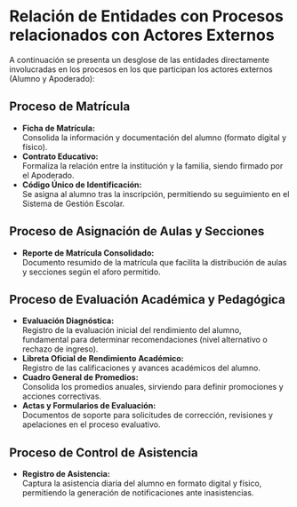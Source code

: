 # Relación de Entidades con Procesos relacionados con Actores Externos

A continuación se presenta un desglose de las entidades directamente involucradas en los procesos en los que participan los actores externos (Alumno y Apoderado):

## Proceso de Matrícula
- **Ficha de Matrícula:**  
  Consolida la información y documentación del alumno (formato digital y físico).
- **Contrato Educativo:**  
  Formaliza la relación entre la institución y la familia, siendo firmado por el Apoderado.
- **Código Único de Identificación:**  
  Se asigna al alumno tras la inscripción, permitiendo su seguimiento en el Sistema de Gestión Escolar.

## Proceso de Asignación de Aulas y Secciones
- **Reporte de Matrícula Consolidado:**  
  Documento resumido de la matrícula que facilita la distribución de aulas y secciones según el aforo permitido.

## Proceso de Evaluación Académica y Pedagógica
- **Evaluación Diagnóstica:**  
  Registro de la evaluación inicial del rendimiento del alumno, fundamental para determinar recomendaciones (nivel alternativo o rechazo de ingreso).
- **Libreta Oficial de Rendimiento Académico:**  
  Registro de las calificaciones y avances académicos del alumno.
- **Cuadro General de Promedios:**  
  Consolida los promedios anuales, sirviendo para definir promociones y acciones correctivas.
- **Actas y Formularios de Evaluación:**  
  Documentos de soporte para solicitudes de corrección, revisiones y apelaciones en el proceso evaluativo.

## Proceso de Control de Asistencia
- **Registro de Asistencia:**  
  Captura la asistencia diaria del alumno en formato digital y físico, permitiendo la generación de notificaciones ante inasistencias.